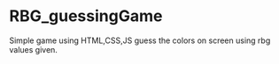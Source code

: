 # RBG_guessingGame
Simple game using HTML,CSS,JS
guess the colors on screen using rbg values given.
